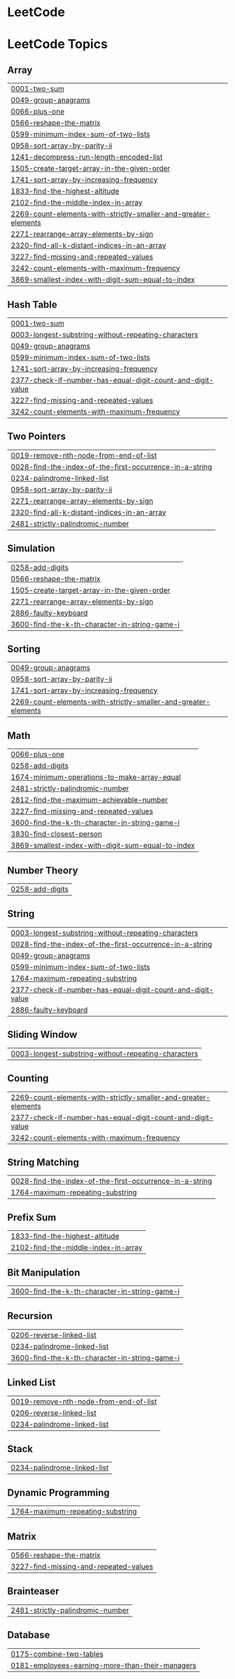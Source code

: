 # LeetCode
<!---LeetCode Topics Start-->
# LeetCode Topics
## Array
|  |
| ------- |
| [0001-two-sum](https://github.com/pranesh227/LeetCode/tree/master/0001-two-sum) |
| [0049-group-anagrams](https://github.com/pranesh227/LeetCode/tree/master/0049-group-anagrams) |
| [0066-plus-one](https://github.com/pranesh227/LeetCode/tree/master/0066-plus-one) |
| [0566-reshape-the-matrix](https://github.com/pranesh227/LeetCode/tree/master/0566-reshape-the-matrix) |
| [0599-minimum-index-sum-of-two-lists](https://github.com/pranesh227/LeetCode/tree/master/0599-minimum-index-sum-of-two-lists) |
| [0958-sort-array-by-parity-ii](https://github.com/pranesh227/LeetCode/tree/master/0958-sort-array-by-parity-ii) |
| [1241-decompress-run-length-encoded-list](https://github.com/pranesh227/LeetCode/tree/master/1241-decompress-run-length-encoded-list) |
| [1505-create-target-array-in-the-given-order](https://github.com/pranesh227/LeetCode/tree/master/1505-create-target-array-in-the-given-order) |
| [1741-sort-array-by-increasing-frequency](https://github.com/pranesh227/LeetCode/tree/master/1741-sort-array-by-increasing-frequency) |
| [1833-find-the-highest-altitude](https://github.com/pranesh227/LeetCode/tree/master/1833-find-the-highest-altitude) |
| [2102-find-the-middle-index-in-array](https://github.com/pranesh227/LeetCode/tree/master/2102-find-the-middle-index-in-array) |
| [2269-count-elements-with-strictly-smaller-and-greater-elements](https://github.com/pranesh227/LeetCode/tree/master/2269-count-elements-with-strictly-smaller-and-greater-elements) |
| [2271-rearrange-array-elements-by-sign](https://github.com/pranesh227/LeetCode/tree/master/2271-rearrange-array-elements-by-sign) |
| [2320-find-all-k-distant-indices-in-an-array](https://github.com/pranesh227/LeetCode/tree/master/2320-find-all-k-distant-indices-in-an-array) |
| [3227-find-missing-and-repeated-values](https://github.com/pranesh227/LeetCode/tree/master/3227-find-missing-and-repeated-values) |
| [3242-count-elements-with-maximum-frequency](https://github.com/pranesh227/LeetCode/tree/master/3242-count-elements-with-maximum-frequency) |
| [3869-smallest-index-with-digit-sum-equal-to-index](https://github.com/pranesh227/LeetCode/tree/master/3869-smallest-index-with-digit-sum-equal-to-index) |
## Hash Table
|  |
| ------- |
| [0001-two-sum](https://github.com/pranesh227/LeetCode/tree/master/0001-two-sum) |
| [0003-longest-substring-without-repeating-characters](https://github.com/pranesh227/LeetCode/tree/master/0003-longest-substring-without-repeating-characters) |
| [0049-group-anagrams](https://github.com/pranesh227/LeetCode/tree/master/0049-group-anagrams) |
| [0599-minimum-index-sum-of-two-lists](https://github.com/pranesh227/LeetCode/tree/master/0599-minimum-index-sum-of-two-lists) |
| [1741-sort-array-by-increasing-frequency](https://github.com/pranesh227/LeetCode/tree/master/1741-sort-array-by-increasing-frequency) |
| [2377-check-if-number-has-equal-digit-count-and-digit-value](https://github.com/pranesh227/LeetCode/tree/master/2377-check-if-number-has-equal-digit-count-and-digit-value) |
| [3227-find-missing-and-repeated-values](https://github.com/pranesh227/LeetCode/tree/master/3227-find-missing-and-repeated-values) |
| [3242-count-elements-with-maximum-frequency](https://github.com/pranesh227/LeetCode/tree/master/3242-count-elements-with-maximum-frequency) |
## Two Pointers
|  |
| ------- |
| [0019-remove-nth-node-from-end-of-list](https://github.com/pranesh227/LeetCode/tree/master/0019-remove-nth-node-from-end-of-list) |
| [0028-find-the-index-of-the-first-occurrence-in-a-string](https://github.com/pranesh227/LeetCode/tree/master/0028-find-the-index-of-the-first-occurrence-in-a-string) |
| [0234-palindrome-linked-list](https://github.com/pranesh227/LeetCode/tree/master/0234-palindrome-linked-list) |
| [0958-sort-array-by-parity-ii](https://github.com/pranesh227/LeetCode/tree/master/0958-sort-array-by-parity-ii) |
| [2271-rearrange-array-elements-by-sign](https://github.com/pranesh227/LeetCode/tree/master/2271-rearrange-array-elements-by-sign) |
| [2320-find-all-k-distant-indices-in-an-array](https://github.com/pranesh227/LeetCode/tree/master/2320-find-all-k-distant-indices-in-an-array) |
| [2481-strictly-palindromic-number](https://github.com/pranesh227/LeetCode/tree/master/2481-strictly-palindromic-number) |
## Simulation
|  |
| ------- |
| [0258-add-digits](https://github.com/pranesh227/LeetCode/tree/master/0258-add-digits) |
| [0566-reshape-the-matrix](https://github.com/pranesh227/LeetCode/tree/master/0566-reshape-the-matrix) |
| [1505-create-target-array-in-the-given-order](https://github.com/pranesh227/LeetCode/tree/master/1505-create-target-array-in-the-given-order) |
| [2271-rearrange-array-elements-by-sign](https://github.com/pranesh227/LeetCode/tree/master/2271-rearrange-array-elements-by-sign) |
| [2886-faulty-keyboard](https://github.com/pranesh227/LeetCode/tree/master/2886-faulty-keyboard) |
| [3600-find-the-k-th-character-in-string-game-i](https://github.com/pranesh227/LeetCode/tree/master/3600-find-the-k-th-character-in-string-game-i) |
## Sorting
|  |
| ------- |
| [0049-group-anagrams](https://github.com/pranesh227/LeetCode/tree/master/0049-group-anagrams) |
| [0958-sort-array-by-parity-ii](https://github.com/pranesh227/LeetCode/tree/master/0958-sort-array-by-parity-ii) |
| [1741-sort-array-by-increasing-frequency](https://github.com/pranesh227/LeetCode/tree/master/1741-sort-array-by-increasing-frequency) |
| [2269-count-elements-with-strictly-smaller-and-greater-elements](https://github.com/pranesh227/LeetCode/tree/master/2269-count-elements-with-strictly-smaller-and-greater-elements) |
## Math
|  |
| ------- |
| [0066-plus-one](https://github.com/pranesh227/LeetCode/tree/master/0066-plus-one) |
| [0258-add-digits](https://github.com/pranesh227/LeetCode/tree/master/0258-add-digits) |
| [1674-minimum-operations-to-make-array-equal](https://github.com/pranesh227/LeetCode/tree/master/1674-minimum-operations-to-make-array-equal) |
| [2481-strictly-palindromic-number](https://github.com/pranesh227/LeetCode/tree/master/2481-strictly-palindromic-number) |
| [2812-find-the-maximum-achievable-number](https://github.com/pranesh227/LeetCode/tree/master/2812-find-the-maximum-achievable-number) |
| [3227-find-missing-and-repeated-values](https://github.com/pranesh227/LeetCode/tree/master/3227-find-missing-and-repeated-values) |
| [3600-find-the-k-th-character-in-string-game-i](https://github.com/pranesh227/LeetCode/tree/master/3600-find-the-k-th-character-in-string-game-i) |
| [3830-find-closest-person](https://github.com/pranesh227/LeetCode/tree/master/3830-find-closest-person) |
| [3869-smallest-index-with-digit-sum-equal-to-index](https://github.com/pranesh227/LeetCode/tree/master/3869-smallest-index-with-digit-sum-equal-to-index) |
## Number Theory
|  |
| ------- |
| [0258-add-digits](https://github.com/pranesh227/LeetCode/tree/master/0258-add-digits) |
## String
|  |
| ------- |
| [0003-longest-substring-without-repeating-characters](https://github.com/pranesh227/LeetCode/tree/master/0003-longest-substring-without-repeating-characters) |
| [0028-find-the-index-of-the-first-occurrence-in-a-string](https://github.com/pranesh227/LeetCode/tree/master/0028-find-the-index-of-the-first-occurrence-in-a-string) |
| [0049-group-anagrams](https://github.com/pranesh227/LeetCode/tree/master/0049-group-anagrams) |
| [0599-minimum-index-sum-of-two-lists](https://github.com/pranesh227/LeetCode/tree/master/0599-minimum-index-sum-of-two-lists) |
| [1764-maximum-repeating-substring](https://github.com/pranesh227/LeetCode/tree/master/1764-maximum-repeating-substring) |
| [2377-check-if-number-has-equal-digit-count-and-digit-value](https://github.com/pranesh227/LeetCode/tree/master/2377-check-if-number-has-equal-digit-count-and-digit-value) |
| [2886-faulty-keyboard](https://github.com/pranesh227/LeetCode/tree/master/2886-faulty-keyboard) |
## Sliding Window
|  |
| ------- |
| [0003-longest-substring-without-repeating-characters](https://github.com/pranesh227/LeetCode/tree/master/0003-longest-substring-without-repeating-characters) |
## Counting
|  |
| ------- |
| [2269-count-elements-with-strictly-smaller-and-greater-elements](https://github.com/pranesh227/LeetCode/tree/master/2269-count-elements-with-strictly-smaller-and-greater-elements) |
| [2377-check-if-number-has-equal-digit-count-and-digit-value](https://github.com/pranesh227/LeetCode/tree/master/2377-check-if-number-has-equal-digit-count-and-digit-value) |
| [3242-count-elements-with-maximum-frequency](https://github.com/pranesh227/LeetCode/tree/master/3242-count-elements-with-maximum-frequency) |
## String Matching
|  |
| ------- |
| [0028-find-the-index-of-the-first-occurrence-in-a-string](https://github.com/pranesh227/LeetCode/tree/master/0028-find-the-index-of-the-first-occurrence-in-a-string) |
| [1764-maximum-repeating-substring](https://github.com/pranesh227/LeetCode/tree/master/1764-maximum-repeating-substring) |
## Prefix Sum
|  |
| ------- |
| [1833-find-the-highest-altitude](https://github.com/pranesh227/LeetCode/tree/master/1833-find-the-highest-altitude) |
| [2102-find-the-middle-index-in-array](https://github.com/pranesh227/LeetCode/tree/master/2102-find-the-middle-index-in-array) |
## Bit Manipulation
|  |
| ------- |
| [3600-find-the-k-th-character-in-string-game-i](https://github.com/pranesh227/LeetCode/tree/master/3600-find-the-k-th-character-in-string-game-i) |
## Recursion
|  |
| ------- |
| [0206-reverse-linked-list](https://github.com/pranesh227/LeetCode/tree/master/0206-reverse-linked-list) |
| [0234-palindrome-linked-list](https://github.com/pranesh227/LeetCode/tree/master/0234-palindrome-linked-list) |
| [3600-find-the-k-th-character-in-string-game-i](https://github.com/pranesh227/LeetCode/tree/master/3600-find-the-k-th-character-in-string-game-i) |
## Linked List
|  |
| ------- |
| [0019-remove-nth-node-from-end-of-list](https://github.com/pranesh227/LeetCode/tree/master/0019-remove-nth-node-from-end-of-list) |
| [0206-reverse-linked-list](https://github.com/pranesh227/LeetCode/tree/master/0206-reverse-linked-list) |
| [0234-palindrome-linked-list](https://github.com/pranesh227/LeetCode/tree/master/0234-palindrome-linked-list) |
## Stack
|  |
| ------- |
| [0234-palindrome-linked-list](https://github.com/pranesh227/LeetCode/tree/master/0234-palindrome-linked-list) |
## Dynamic Programming
|  |
| ------- |
| [1764-maximum-repeating-substring](https://github.com/pranesh227/LeetCode/tree/master/1764-maximum-repeating-substring) |
## Matrix
|  |
| ------- |
| [0566-reshape-the-matrix](https://github.com/pranesh227/LeetCode/tree/master/0566-reshape-the-matrix) |
| [3227-find-missing-and-repeated-values](https://github.com/pranesh227/LeetCode/tree/master/3227-find-missing-and-repeated-values) |
## Brainteaser
|  |
| ------- |
| [2481-strictly-palindromic-number](https://github.com/pranesh227/LeetCode/tree/master/2481-strictly-palindromic-number) |
## Database
|  |
| ------- |
| [0175-combine-two-tables](https://github.com/pranesh227/LeetCode/tree/master/0175-combine-two-tables) |
| [0181-employees-earning-more-than-their-managers](https://github.com/pranesh227/LeetCode/tree/master/0181-employees-earning-more-than-their-managers) |
<!---LeetCode Topics End-->